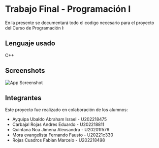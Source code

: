 
# Trabajo Final - Programación I

En la presente se documentará todo el codigo necesario para el proyecto del Curso 
de Programación I:



## Lenguaje usado
C++


## Screenshots

![App Screenshot](https://images.unsplash.com/photo-1619410283995-43d9134e7656?ixlib=rb-1.2.1&ixid=MnwxMjA3fDB8MHxwaG90by1wYWdlfHx8fGVufDB8fHx8&auto=format&fit=crop&w=1170&q=80)


## Integrantes

Este proyecto fue realizado en colaboración de los alumnos:

- Ayquipa Ubaldo Abraham Israel - U202218475
- Carbajal Rojas Andres Eduardo - U202218811
- Quintana Noa Jimena Alexsandra - U20201f576
- Mora evangelista Fernando Fausto - U20221c330
- Rojas Cuadros Fabian Marcelo - U202218498


